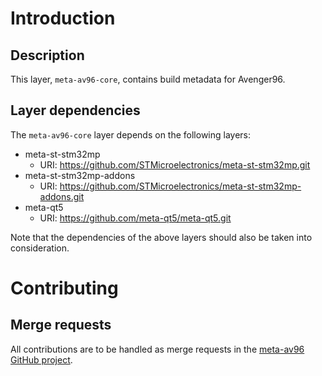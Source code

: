 # Introduction

## Description

This layer, `meta-av96-core`, contains build metadata for Avenger96.

## Layer dependencies

The `meta-av96-core` layer depends on the following layers:

* meta-st-stm32mp
  * URI: https://github.com/STMicroelectronics/meta-st-stm32mp.git
* meta-st-stm32mp-addons
  * URI: https://github.com/STMicroelectronics/meta-st-stm32mp-addons.git
* meta-qt5
  * URI: https://github.com/meta-qt5/meta-qt5.git

Note that the dependencies of the above layers should also be taken into
consideration.

# Contributing

## Merge requests

All contributions are to be handled as merge requests in the [meta-av96 GitHub project](https://github.com/dh-electronics/meta-av96).

